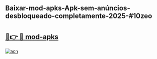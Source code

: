 ## Baixar-mod-apks-Apk-sem-anúncios-desbloqueado-completamente-2025-#10zeo

# <h2><a href="https://ainizakaria.my?title=mod-apks&ref=20M">🔗👉 🔴 mod-apks</a></h2>

[![acn](https://github.com/user-attachments/assets/0f9c940e-d8b0-45ae-aac7-cd30a18b3e1c)](https://ainizakaria.my?title=mod-apks&ref=20M)

